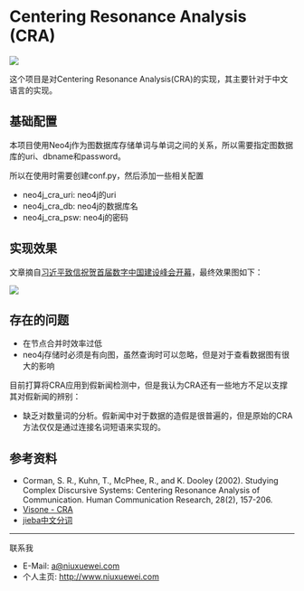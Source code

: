 # Centering Resonance Analysis (CRA)

![](https://img.shields.io/badge/version-v0.0.1-brightgreen.svg)

这个项目是对Centering Resonance Analysis(CRA)的实现，其主要针对于中文语言的实现。

## 基础配置

本项目使用Neo4j作为图数据库存储单词与单词之间的关系，所以需要指定图数据库的uri、dbname和password。

所以在使用时需要创建conf.py，然后添加一些相关配置

- neo4j_cra_uri: neo4j的uri
- neo4j_cra_db: neo4j的数据库名
- neo4j_cra_psw: neo4j的密码

## 实现效果

文章摘自[习近平致信祝贺首届数字中国建设峰会开幕](http://www.xinhuanet.com/2018-04/22/c_1122722221.htm)，最终效果图如下：

![](http://res.niuxuewei.com/graph.svg)

## 存在的问题

- 在节点合并时效率过低
- neo4j存储时必须是有向图，虽然查询时可以忽略，但是对于查看数据图有很大的影响

目前打算将CRA应用到假新闻检测中，但是我认为CRA还有一些地方不足以支撑其对假新闻的辨别：

- 缺乏对数量词的分析。假新闻中对于数据的造假是很普遍的，但是原始的CRA方法仅仅是通过连接名词短语来实现的。

## 参考资料

- Corman, S. R., Kuhn, T., McPhee, R., and K. Dooley (2002). Studying Complex Discursive Systems: Centering Resonance Analysis of Communication. Human Communication Research, 28(2), 157-206.
- [Visone - CRA](http://visone.info/wiki/index.php/CRA)
- [jieba中文分词](https://github.com/fxsjy/jieba)

---

联系我

- E-Mail: a@niuxuewei.com
- 个人主页: http://www.niuxuewei.com
